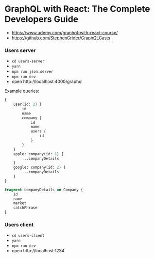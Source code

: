 # GraphQL with React: The Complete Developers Guide

-   https://www.udemy.com/graphql-with-react-course/
-   https://github.com/StephenGrider/GraphQLCasts

### Users server

-   `cd users-server`
-   `yarn`
-   `npm run json:server`
-   `npm run dev`
-   open http://localhost:4000/graphql

Example queries:

```graphql
{
	user(id: 2) {
		id
		name
		company {
			id
			name
			users {
				id
			}
		}
	}
	apple: company(id: 1) {
		...companyDetails
	}
	google: company(id: 2) {
		...companyDetails
	}
}

fragment companyDetails on Company {
	id
	name
	market
	catchPhrase
}
```

### Users client

-   `cd users-client`
-   `yarn`
-   `npm run dev`
-   open http://localhost:1234
